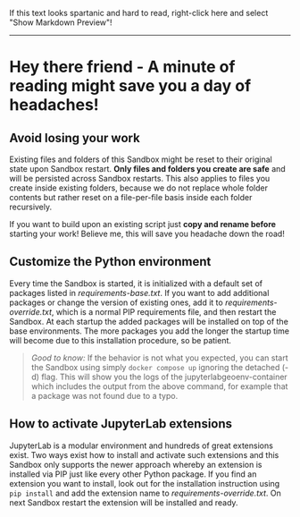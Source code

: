 If this text looks spartanic and hard to read, right-click here and select "Show
Markdown Preview"!

***

# Hey there friend - A minute of reading might save you a day of headaches!

## Avoid losing your work
Existing files and folders of this Sandbox might be reset to their original
state upon Sandbox restart. **Only files and folders you create are safe** and
will be persisted across Sandbox restarts. This also applies to files you create
inside existing folders, because we do not replace whole folder contents but
rather reset on a file-per-file basis inside each folder recursively.

If you want to build upon an existing script just **copy and rename before**
starting your work! Believe me, this will save you headache down the road!


## Customize the Python environment
Every time the Sandbox is started, it is initialized with a default set of
packages listed in _requirements-base.txt_. If you want to add additional
packages or change the version of existing ones, add it to
_requirements-override.txt_, which is a normal PIP requirements file, and then
restart the Sandbox. At each startup the added packages will be installed on top
of the base environments. The more packages you add the longer the startup time
will become due to this installation procedure, so be patient.

> _Good to know:_ If the behavior is not what you expected, you can start the
> Sandbox using simply `docker compose up` ignoring the detached (-d) flag. This
will show you the logs of the jupyterlabgeoenv-container which includes the
output from the above command, for example that a package was not found due to a
typo.

## How to activate JupyterLab extensions
JupyterLab is a modular environment and hundreds of great extensions exist. Two
ways exist how to install and activate such extensions and this Sandbox only
supports the newer approach whereby an extension is installed via PIP just like
every other Python package. If you find an extension you want to install, look
out for the installation instruction using `pip install` and add the extension
name to _requirements-override.txt_. On next Sandbox restart the extension will
be installed and ready.
